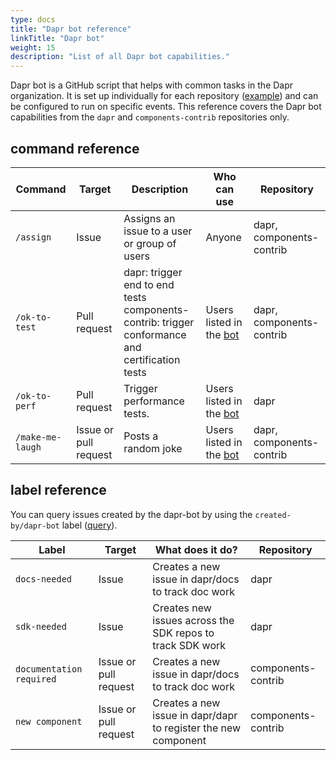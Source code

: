 ```yaml
---
type: docs
title: "Dapr bot reference"
linkTitle: "Dapr bot"
weight: 15
description: "List of all Dapr bot capabilities."
---
```


Dapr bot is a GitHub script that helps with common tasks in the Dapr organization. It is set up individually for each repository ([example](https://github.com/dapr/dapr/blob/master/.github/workflows/dapr-bot.yml)) and can be configured to run on specific events. This reference covers the Dapr bot capabilities from the `dapr` and `components-contrib` repositories only.

## command reference

| Command | Target | Description | Who can use | Repository |
|---------|--------|-------------|-------------|------------|
| `/assign` | Issue | Assigns an issue to a user or group of users | Anyone | dapr, components-contrib |
| `/ok-to-test` | Pull request | dapr: trigger end to end tests <br/> components-contrib: trigger conformance and certification tests | Users listed in the [bot](https://github.com/dapr/dapr/blob/master/.github/scripts/dapr_bot.js)  | dapr, components-contrib |
| `/ok-to-perf` | Pull request | Trigger performance tests. | Users listed in the [bot](https://github.com/dapr/dapr/blob/master/.github/scripts/dapr_bot.js) | dapr |
| `/make-me-laugh` | Issue or pull request | Posts a random joke | Users listed in the [bot](https://github.com/dapr/dapr/blob/master/.github/scripts/dapr_bot.js) | dapr, components-contrib |

## label reference

You can query issues created by the dapr-bot by using the `created-by/dapr-bot` label ([query](https://github.com/search?q=org%3Adapr%20is%3Aissue%20label%3Acreated-by%2Fdapr-bot%20&type=issues)).

| Label | Target | What does it do? | Repository |
|-------|--------|------------------|------------|
| `docs-needed` | Issue | Creates a new issue in dapr/docs to track doc work | dapr |
| `sdk-needed` | Issue | Creates new issues across the SDK repos to track SDK work | dapr |
| `documentation required` | Issue or pull request | Creates a new issue in dapr/docs to track doc work | components-contrib |
| `new component` | Issue or pull request | Creates a new issue in dapr/dapr to register the new component | components-contrib |
